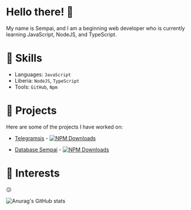 # Hello there! 👋
My name is Sempai, and I am a beginning web developer who is currently learning JavaScript, NodeJS, and TypeScript.

# 🫣 Skills
- Languages: `JavaScript`
- Liberia: `NodeJS`,  `TypeScript`
- Tools: `GitHub`, `Npm`

# 📜 Projects
Here are some of the projects I have worked on:

- [Telegramsjs](https://github.com/Sempai-07/telegramsjs) - [![NPM Downloads](https://img.shields.io/npm/dt/telegramsjs.svg?maxAge=3600)](https://www.npmjs.com/package/telegramsjs)

- [Database Sempai](https://github.com/Sempai-07/database-sempai) - [![NPM Downloads](https://img.shields.io/npm/dt/database-sempai.svg?maxAge=3600)](https://www.npmjs.com/package/database-sempai)


# 🥱 Interests
😕

![Anurag's GitHub stats](https://github-readme-stats.vercel.app/api?username=sempai-07&show_icons=true&theme=dark)
